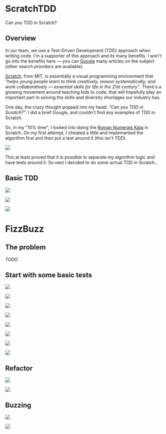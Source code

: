 # ScratchTDD

Can you TDD in Scratch?

## Overview

In our team, we use a Test-Driven Development (TDD) approach when writing code. I'm a supporter of this approach and its many benefits. I won't go into the benefits here — you can [Google](https://www.google.co.uk/search?q=test%20driven%20development) many articles on the subject (other search providers are available).

[Scratch](https://scratch.mit.edu), from MIT, is essentially a visual programming environment that _"helps young people learn to think creatively, reason systematically, and work collaboratively — essential skills for life in the 21st century"_. There's a growing movement around teaching kids to code, that will hopefully play an important part in solving the skills and diversity shortages our industry has.

One day, the crazy thought popped into my head: _"Can you TDD in Scratch?"_. I did a brief Google, and couldn't find any examples of TDD in Scratch.

So, in my "10% time", I looked into doing the [Roman Numerals Kata](http://codingdojo.org/kata/RomanNumerals/) in Scratch. On my first attempt, I cheated a little and implemented the algorithm first and then put a test around it (this _isn't_ TDD).

![](Roman.png)

This at least proved that it is possible to separate my algorithm logic and have tests around it. So next I decided to do some actual TDD in Scratch...

## Basic TDD

![](EmptyTest.png)

![](BasicTDDFailingTest.png)

![](BasicTDDPassingTest.png)

# FizzBuzz

## The problem

_TODO_

## Start with some basic tests

![](FizzBuzz01_FailingTest.png)

![](FizzBuzz02_PassingTest.png)

![](FizzBuzz03_FailingFor2.png)

![](FizzBuzz04_ProblematicPassing2.png)

![](FizzBuzz05_TestResultsFailing.png)

![](FizzBuzz06_TestResultsPassing.png)

![](FizzBuzz07_TestFizz.png)

![](FizzBuzz08_NextFizz.png)

## Refactor

![](FizzBuzz09_RefactorStep1.png)

![](FizzBuzz10_TableTest.png)

## Buzzing

![](FizzBuzz11_FailingBuzz.png)

![](FizzBuzz12_PassingBuzz.png)
